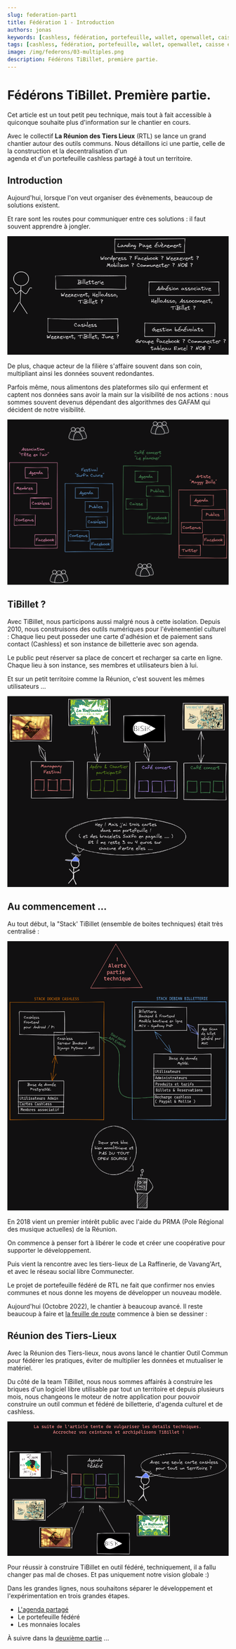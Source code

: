 ```yaml
---
slug: federation-part1
title: Fédération 1 - Introduction
authors: jonas
keywords: [cashless, fédération, portefeuille, wallet, openwallet, caisse enregistreuse, tibillet, réunion des tiers-lieux, RTLx, économie sociale et solidaire, ess]
tags: [cashless, fédération, portefeuille, wallet, openwallet, caisse enregistreuse, tibillet, réunion des tiers-lieux, RTLx, économie sociale et solidaire, ess]
image: /img/federons/03-multiples.png
description: Fédérons TiBillet, première partie.
---
```


# Fédérons TiBillet. Première partie.

Cet article est un tout petit peu technique, mais tout à fait accessible à quiconque souhaite
plus d'information sur le chantier en cours.

Avec le collectif **La Réunion des Tiers Lieux** (RTL) se lance un grand chantier autour des outils
communs. Nous détaillons ici une partie, celle de la construction et la decentralisation d'un  
agenda et d'un portefeuille cashless partagé à tout un territoire.

## Introduction

Aujourd'hui, lorsque l'on veut organiser
des évènements, beaucoup de solutions existent.

Et rare sont les routes pour
communiquer entre ces solutions : il faut
souvent apprendre à jongler.

![/img/federons/01-jongler.png](/img/federons/01-jongler.png)

De plus, chaque acteur de la filière
s'affaire souvent dans son coin, multipliant ainsi
les données souvent redondantes.

Parfois même, nous alimentons des plateformes
silo qui enferment et captent nos données sans
avoir la main sur la visibilité de nos actions :
nous sommes souvent devenus dépendant des algorithmes
des GAFAM qui décident de notre visibilité.

![/img/federons/02-silo.png](/img/federons/02-silo.png)

## TiBillet ?

Avec TiBillet, nous participons aussi malgré nous à cette isolation.
Depuis 2010, nous construisons des outils numériques pour l'évènementiel culturel :
Chaque lieu peut posseder une carte d'adhésion et de paiement sans contact (Cashless) et son instance de billetterie
avec son agenda.

Le public peut réserver sa place de concert et recharger sa carte en ligne.
Chaque lieu à son instance, ses membres et utilisateurs bien à lui.

Et sur un petit territoire comme la Réunion, c'est souvent les mêmes
utilisateurs ...

![/img/federons/03-multiples.png](/img/federons/03-multiples.png)

## Au commencement ...

Au tout début, la "Stack' TiBillet (ensemble de boites techniques)
était très centralisé :

![/img/federons/05-stackblock.png](/img/federons/05-stackblock.png)

En 2018 vient un premier intérêt
public avec l'aide du PRMA
(Pole Régional des musique actuelles)
de la Réunion.

On commence à penser fort à
libérer le code et créer une
coopérative pour supporter
le développement.

Puis vient la rencontre avec les
tiers-lieux de La Raffinerie, de Vavang'Art,
et avec le réseau social libre Communecter.

Le projet de portefeuille fédéré
de RTL ne fait que confirmer
nos envies communes et nous donne les moyens
de développer un nouveau modèle.

Aujourd'hui (Octobre 2022), le chantier à beaucoup avancé.
Il reste beaucoup à faire et [la feuille de route](https://tibillet.org/roadmap/)
commence à bien se dessiner :

## Réunion des Tiers-Lieux

Avec la Réunion des Tiers-lieux, nous avons lancé
le chantier Outil Commun pour fédérer les pratiques,
éviter de multiplier les données et mutualiser le matériel.

Du côté de la team TiBillet, nous nous sommes affairés à construire
les briques d'un logiciel libre utilisable par tout un territoire et depuis plusieurs mois, nous changeons le moteur de
notre application pour pouvoir construire un outil commun
et fédéré de billetterie, d'agenda culturel et de cashless.

![/img/federons/04-start_fede.png](/img/federons/04-start_fede.png)

Pour réussir à construire TiBillet en outil fédéré,
techniquement, il a fallu changer pas mal de choses.
Et pas uniquement notre vision globale :)

Dans les grandes lignes, nous souhaitons séparer le développement
et l'expérimentation en trois grandes étapes.

- [L'agenda partagé](/blog/federation-part2)
- Le portefeuille fédéré
- Les monnaies locales

À suivre dans la [deuxième partie](/blog/federation-part2) ...